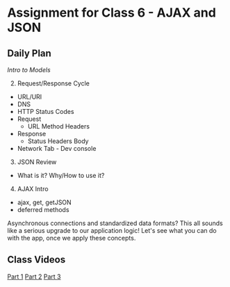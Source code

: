 # Assignment for Class 6 - AJAX and JSON

## Daily Plan
*Intro to Models*

2. Request/Response Cycle
  - URL/URI
  - DNS
  - HTTP Status Codes
  - Request
    - URL Method Headers
  - Response
    - Status Headers Body
  - Network Tab - Dev console
3. JSON Review
  - What is it? Why/How to use it?
4. AJAX Intro
  - ajax, get, getJSON
  - deferred methods

Asynchronous connections and standardized data formats? This all sounds like a serious upgrade to our application logic! Let's see what you can do with the app, once we apply these concepts.

## Class Videos
[Part 1](https://youtu.be/G2Xm-uqNl50)
[Part 2](https://youtu.be/uvb8vMSE7o8)
[Part 3](https://youtu.be/UFmomlC-J6c)
